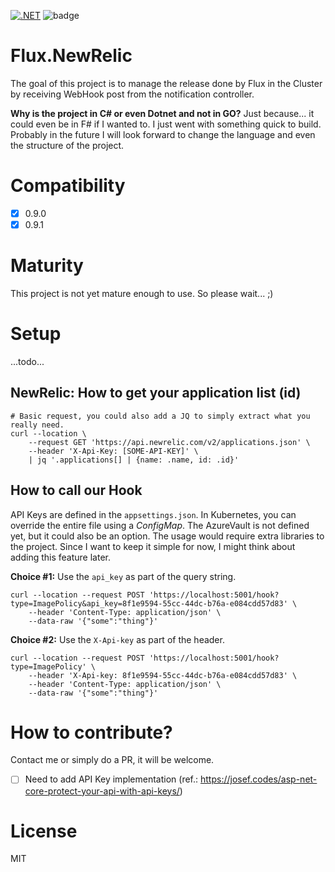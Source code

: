 [![.NET](https://github.com/Nordes/Flux.NewRelic/actions/workflows/dotnet.yml/badge.svg)](https://github.com/Nordes/Flux.NewRelic/actions/workflows/dotnet.yml)
![badge](https://img.shields.io/endpoint?url=https://gist.githubusercontent.com/Nordes/2d25e1c74703ebd1cf0dbef7217e9d18/raw/50df5213877b626b6a7002c5bb4d99abb741be3f/code-coverage.yml)
         
# Flux.NewRelic
The goal of this project is to manage the release done by Flux in the Cluster by receiving WebHook post from the notification controller. 

**Why is the project in C# or even Dotnet and not in GO?** Just because... it could even be in F# if I wanted to. I just went with something quick to build. Probably in the future I will look forward to change the language and even the structure of the project. 

# Compatibility
- [X] 0.9.0
- [X] 0.9.1

# Maturity
This project is not yet mature enough to use. So please wait... ;)

# Setup
...todo...

## NewRelic: How to get your application list (id)

```
# Basic request, you could also add a JQ to simply extract what you really need.
curl --location \
    --request GET 'https://api.newrelic.com/v2/applications.json' \
    --header 'X-Api-Key: [SOME-API-KEY]' \
    | jq '.applications[] | {name: .name, id: .id}'
```

## How to call our Hook
API Keys are defined in the `appsettings.json`. In Kubernetes, you can override the entire file using a _ConfigMap_. The AzureVault is not defined yet, but it could also be an option. The usage would require extra libraries to the project. Since I want to keep it simple for now, I might think about adding this feature later.

**Choice #1:** Use the `api_key` as part of the query string.
```
curl --location --request POST 'https://localhost:5001/hook?type=ImagePolicy&api_key=8f1e9594-55cc-44dc-b76a-e084cdd57d83' \
    --header 'Content-Type: application/json' \
    --data-raw '{"some":"thing"}'
```

**Choice #2:** Use the `X-Api-key` as part of the header.
```
curl --location --request POST 'https://localhost:5001/hook?type=ImagePolicy' \
    --header 'X-Api-key: 8f1e9594-55cc-44dc-b76a-e084cdd57d83' \
    --header 'Content-Type: application/json' \
    --data-raw '{"some":"thing"}'
```

# How to contribute?
Contact me or simply do a PR, it will be welcome.

- [ ] Need to add API Key implementation (ref.: https://josef.codes/asp-net-core-protect-your-api-with-api-keys/)

# License
MIT
